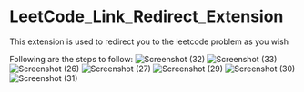# LeetCode_Link_Redirect_Extension
This extension is used to redirect you to the leetcode problem as you wish

Following are the steps to follow:
![Screenshot (32)](https://github.com/saashish7070/LeetCode_Link_Redirect_Extension/assets/69105660/5a14bc38-655f-4b34-8482-cd949246d828)
![Screenshot (33)](https://github.com/saashish7070/LeetCode_Link_Redirect_Extension/assets/69105660/f9e94345-e31a-4e97-8b2c-e749af3a0e88)
![Screenshot (26)](https://github.com/saashish7070/LeetCode_Link_Redirect_Extension/assets/69105660/f933d736-53b2-4af2-a44f-ca5b666f5e9d)
![Screenshot (27)](https://github.com/saashish7070/LeetCode_Link_Redirect_Extension/assets/69105660/49367db3-ccb2-4787-b296-47b3228a583f)
![Screenshot (29)](https://github.com/saashish7070/LeetCode_Link_Redirect_Extension/assets/69105660/0e846ef3-b91e-49d8-9f9b-d72e6ef3934a)
![Screenshot (30)](https://github.com/saashish7070/LeetCode_Link_Redirect_Extension/assets/69105660/9709b042-e8e6-4cab-83fe-1646cf33d568)
![Screenshot (31)](https://github.com/saashish7070/LeetCode_Link_Redirect_Extension/assets/69105660/1378f507-13a8-47dc-8707-9e811fe1b269)
